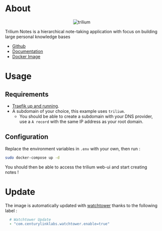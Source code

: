 # About

<p align="center">
<img src="../_utilities/trilium.png" alt="trilium" title="trilium" />
</p>

Trilium Notes is a hierarchical note-taking application with focus on building large personal knowledge bases

* [Github](https://github.com/zadam/trilium)
* [Documentation](https://github.com/zadam/trilium/wiki/)
* [Docker Image](https://hub.docker.com/r/zadam/trilium)

# Usage

## Requirements

* [Traefik up and running](../traefik).
* A subdomain of your choice, this example uses `trilium`.
  * You should be able to create a subdomain with your DNS provider, use a `A record` with the same IP address as your root domain.

## Configuration

Replace the environment variables in `.env` with your own, then run :

```bash
sudo docker-compose up -d
```

You should then be able to access the trilium web-ui and start creating notes !

# Update

The image is automatically updated with [watchtower](../watchtower) thanks to the following label :

```yaml
  # Watchtower Update
  - "com.centurylinklabs.watchtower.enable=true"
```
